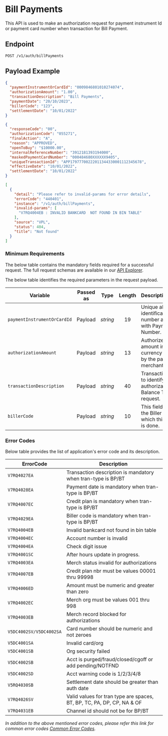 # Bill Payments

This API is used to make an authorization request for payment instrument Id or payment card number when transaction for Bill Payment.

## Endpoint

`POST /v1/auth/billPayments`

## Payload Example

<!--
type: tab
titles: Request, Response, Error
-->

```json
{
  "paymentInstrumentOrCardId": "0009846801010274074",
  "authorizationAmount": "1.00",
  "transactionDescription": "Bill Payments",
  "paymentDate": "20/10/2023",
  "billerCode": "123",
  "settlementDate": "10/01/2022"
}
```

<!--
type: tab
-->

```json
{
  "responseCode": "00",
  "authorizationCode": "055271",
  "finalAction": "A",
  "reason": "APPROVED",
  "openToBuy": "$10000.00",
  "internalReferenceNumber": "3912181393194000",
  "maskedPaymentCardNumber": "000484680XXXXXX9405",
  "uniqueTransactionId": "APP17977700222011344330001112345678",
  "effectiveDate": "10/01/2022",
  "settlementDate": "10/01/2022"
}
```

<!--
type: tab
-->

```json
[
  {
    "detail": "Please refer to invalid-params for error details",
    "errorCode": "440401",
    "instance": "/v1/auth/billPayments",
    "invalid-params": [
      "V7RQ4004EB : INVALID BANKCARD  NOT FOUND IN BIN TABLE"
    ],
    "source": "VPL",
    "status": 404,
    "title": "Not found"
  }
]
```

<!-- type: tab-end -->

### Minimum Requirements

The below table contains the mandatory fields required for a successful request. The full request schemas are available in our [API Explorer](../api/?type=post&path=/v1/auth/billPayments).

The below table identifies the required parameters in the request payload.

| Variable | Passed as | Type | Length | Description/Values |
| -------- | :-------: | :--: | :------------: | ------------------ |
| `paymentInstrumentOrCardId` | Payload | *string* | 19 | Unique alternate identification number associated with Payment Card Number. |
| `authorizationAmount` | Payload | *string* | 13 | Authorized sales amount in the currency accepted by the particular merchant. |
| `transactionDescription` | Payload | *string* | 40 | Transaction source to identify if the authorization is Balance Transfer request. |
| `billerCode` | Payload | *string* | 10 | This field identify the Biller code to which this payment is done. |

### Error Codes

Below table provides the list of application's error code and its description.

| ErrorCode |  Description |
| --------  | ------------------ |
| `V7RQ4027EA` | Transaction description is mandatory when tran-type is BP/BT |
| `V7RQ4028EA` | Payment date is mandatory when tran-type is BP/BT |
| `V7RQ4007EC` | Credit plan is mandatory when tran-type is BP/BT |
| `V7RQ4029EA` | Biller code is mandatory when tran-type is BP/BT |
| `V7RQ4004EB` | Invalid bankcard  not found in bin table |  
| `V7RQ4004EC` | Account number is invalid |
| `V7RQ4004EA` | Check digit issue |
| `V7RQ4001SC` | After hours update in progress. |
| `V7RQ4003EA` | Merch status invalid for authorizations |
| `V7RQ4007EB` | Credit plan nbr must be values 00001 thru 99998 |
| `V7RQ4006ED` | Amount must be numeric and greater than zero |
| `V7RQ4002EC` | Merch org must be values 001 thru 998 |
| `V7RQ4003EB` | Merch record blocked for authorizations |
| `V5DC4002SV/V5DC4002SA` | Card number should be numeric and not zeroes |
| `V5DC4001SA` | Invalid card/org |
| `V5DC4001SB` | Org security failed |
| `V5DC4002SB` | Acct is purged/fraud/closed/cgoff or add pending/NOTFND |
| `V5DC4002SD` | Acct warning code is 1/2/3/4/8 |
| `V5RQ4030SB` | Settlement date should be greater than auth date |
| `V7RQ4026SV` | Valid values for tran type are spaces, BT, BP, TC, PA, DP, CP, NA & OF |
| `V7RQ4031EB` | Channel id should not be for BP/BT |


*In addition to the above mentioned error codes, please refer this link for common error codes [Common Error Codes](?path=docs/Common_Error_Code.md).*
